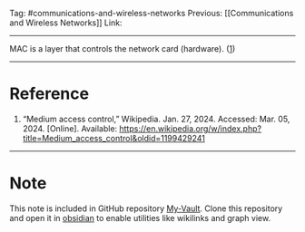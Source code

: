 Tag: #communications-and-wireless-networks 
Previous: [[Communications and Wireless Networks]]
Link: 

---

MAC is a layer that controls the network card (hardware). (<u>1</u>)

---

# Reference

1. “Medium access control,” Wikipedia. Jan. 27, 2024. Accessed: Mar. 05, 2024. [Online]. Available: https://en.wikipedia.org/w/index.php?title=Medium_access_control&oldid=1199429241

---

# Note

This note is included in GitHub repository [My-Vault](https://github.com/LittleD3092/My-Vault.git). Clone this repository and open it in [obsidian](https://obsidian.md/) to enable utilities like wikilinks and graph view.